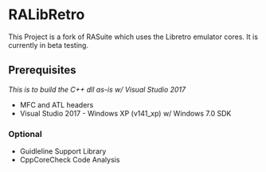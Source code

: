 RALibRetro
=======

This Project is a fork of RASuite which uses the Libretro emulator cores.  It is currently in beta testing.

<h2>Prerequisites</h2>
<i>This is to build the C++ dll as-is w/ Visual Studio 2017</i>
<ul>
<li>MFC and ATL headers</li>
<li>Visual Studio 2017 - Windows XP (v141_xp) w/ Windows 7.0 SDK</li>
</ul>

<h3>Optional</h3>
<ul>
<li>Guidleline Support Library</li>
<li>CppCoreCheck Code Analysis</li>
</ul>
